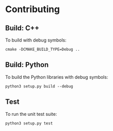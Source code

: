 # Contributing

## Build: C++

To build with debug symbols:
```
cmake -DCMAKE_BUILD_TYPE=Debug ..
```

## Build: Python

To build the Python libraries with debug symbols:
```
python3 setup.py build --debug
```

## Test

To run the unit test suite:
```
python3 setup.py test
```

